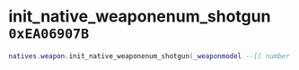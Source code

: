 # init_native_weaponenum_shotgun `0xEA06907B`

```lua
natives.weapon.init_native_weaponenum_shotgun(_weaponmodel --[[ number ]], _weaponname --[[ string ]], _data --[[ table ]])
```